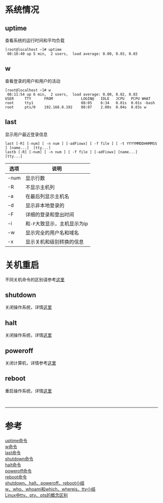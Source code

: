# 系统情况
## uptime
查看系统的运行时间和平均负载

```
[root@localhost ~]# uptime
 08:10:40 up 5 min,  2 users,  load average: 0.00, 0.03, 0.03
```


## w
查看登录的用户和用户的活动

```
[root@localhost ~]# w
 08:11:54 up 6 min,  2 users,  load average: 0.00, 0.02, 0.03
USER     TTY      FROM             LOGIN@   IDLE   JCPU   PCPU WHAT
root     tty1                      08:05    6:34   0.01s  0.01s -bash
root     pts/0    192.168.8.192    08:07    2.00s  0.04s  0.03s w
```


## last
显示用户最近登录信息

```
last [-R] [-num] [ -n num ] [-adFiowx] [ -f file ] [ -t YYYYMMDDHHMMSS ] [name...]  [tty...]
lastb [-R] [-num] [ -n num ] [ -f file ] [-adFiowx] [name...]  [tty...]
```

|选项 | 说明 |
|--- |--- |
|-num | 显示行数 |
|-R | 不显示主机列 |
|-a | 在最后列显示主机名 |
|-d | 显示非本地登录的 |
|-F | 详细的登录和登出时间 |
|-i | 和`-F`大致显示，主机显示为ip |
|-w | 显示完全的用户名和域名 |
|-x | 显示关机和级别转换的信息 |


# 关机重启
不同关机命令的区别请参考[这里][8]


## shutdown
关闭操作系统，详情[这里][4]



## halt
关闭操作系统，详情[这里][5]



## poweroff
关闭计算机，详情参考[这里][6]



## reboot
重启操作系统，详情[这里][7]


<br/>

---

# 参考

[uptime命令][1]  
[w命令][2]  
[last命令][3]  
[shutdown命令][4]  
[halt命令][5]  
[poweroff命令][6]  
[reboot命令][7]  
[shutdown、halt、poweroff、reboot小结][8]  
[w、who、whoami和which、whereis、tty小结][9]  
[Linux中tty、pty、pts的概念区别][10]  

[1]: http://man.linuxde.net/uptime
[2]: http://man.linuxde.net/w
[3]: http://man.linuxde.net/last
[4]: http://man.linuxde.net/shutdown
[5]: http://man.linuxde.net/halt
[6]: http://man.linuxde.net/poweroff
[7]: http://man.linuxde.net/reboot
[8]: http://bluebox.blog.51cto.com/8852456/1687056
[9]: http://bluebox.blog.51cto.com/8852456/1687136
[10]: http://7056824.blog.51cto.com/69854/276610